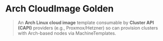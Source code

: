 # Arch CloudImage Golden
> An **Arch Linux cloud image** template consumable by **Cluster API (CAPI)** providers (e.g., Proxmox/Hetzner) so can provision clusters with Arch-based nodes via MachineTemplates.